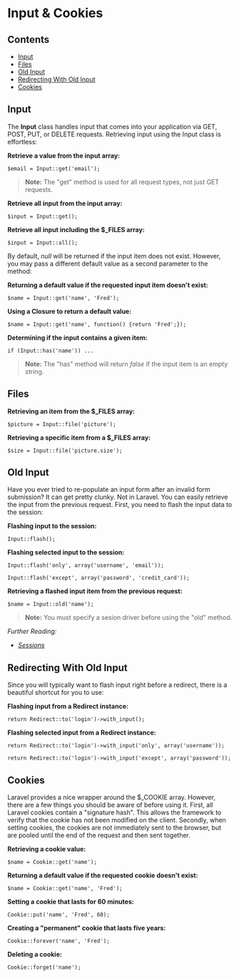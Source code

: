 # Input & Cookies

## Contents

- [Input](#input)
- [Files](#files)
- [Old Input](#old-input)
- [Redirecting With Old Input](#redirecting-with-old-input)
- [Cookies](#cookies)

<a name="input"></a>
## Input

The **Input** class handles input that comes into your application via GET, POST, PUT, or DELETE requests. Retrieving input using the Input class is effortless:

**Retrieve a value from the input array:**

	$email = Input::get('email');

> **Note:** The "get" method is used for all request types, not just GET requests.

**Retrieve all input from the input array:**

	$input = Input::get();

**Retrieve all input including the $_FILES array:**

	$input = Input::all();

By default, *null* will be returned if the input item does not exist. However, you may pass a different default value as a second parameter to the method:

**Returning a default value if the requested input item doesn't exist:**

	$name = Input::get('name', 'Fred');

**Using a Closure to return a default value:**

	$name = Input::get('name', function() {return 'Fred';});

**Determining if the input contains a given item:**

	if (Input::has('name')) ...

> **Note:** The "has" method will return *false* if the input item is an empty string.

<a name="files"></a>
## Files

**Retrieving an item from the $_FILES array:**

	$picture = Input::file('picture');

**Retrieving a specific item from a $_FILES array:**

	$size = Input::file('picture.size');

<a name="old-input"></a>
## Old Input

Have you ever tried to re-populate an input form after an invalid form submission? It can get pretty clunky. Not in Laravel. You can easily retrieve the input from the previous request. First, you need to flash the input data to the session:

**Flashing input to the session:**

	Input::flash();

**Flashing selected input to the session:**

	Input::flash('only', array('username', 'email'));

	Input::flash('except', array('password', 'credit_card'));

**Retrieving a flashed input item from the previous request:**

	$name = Input::old('name');

> **Note:** You must specify a sesion driver before using the "old" method.

*Further Reading:*

- *[Sessions](/docs/session/config)*

<a name="redirecting-with-old-input"></a>
## Redirecting With Old Input

Since you will typically want to flash input right before a redirect, there is a beautiful shortcut for you to use:

**Flashing input from a Redirect instance:**

	return Redirect::to('login')->with_input();

**Flashing selected input from a Redirect instance:**

	return Redirect::to('login')->with_input('only', array('username'));

	return Redirect::to('login')->with_input('except', array('password'));

<a name="cookies"></a>
## Cookies

Laravel provides a nice wrapper around the $_COOKIE array. However, there are a few things you should be aware of before using it. First, all Laravel cookies contain a "signature hash". This allows the framework to verify that the cookie has not been modified on the client. Secondly, when setting cookies, the cookies are not immediately sent to the browser, but are pooled until the end of the request and then sent together.

**Retrieving a cookie value:**

	$name = Cookie::get('name');

**Returning a default value if the requested cookie doesn't exist:**

	$name = Cookie::get('name', 'Fred');

**Setting a cookie that lasts for 60 minutes:**

	Cookie::put('name', 'Fred', 60);

**Creating a "permanent" cookie that lasts five years:**

	Cookie::forever('name', 'Fred');

**Deleting a cookie:**

	Cookie::forget('name');